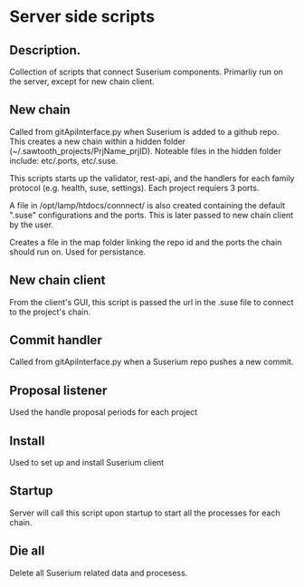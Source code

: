 # Server side scripts
## Description.
Collection of scripts that connect Suserium components.  Primarliy run on the server, except for new chain client.

## New chain

Called from gitApiInterface.py when Suserium is added to a github repo.  This creates a new chain within a hidden folder (~/.sawtooth_projects/PrjName_prjID).
Noteable files in the hidden folder include: etc/.ports, etc/.suse.

This scripts starts up the validator, rest-api, and the handlers for each family protocol (e.g. health, suse, settings).  Each project requiers 3 ports.

A file in /opt/lamp/htdocs/connnect/ is also created containing the default ".suse" configurations and the ports.  This is later passed to new chain client by the user.

Creates a file in the map folder linking the repo id and the ports the chain should run on.  Used for persistance.


## New chain client
From the client's GUI, this script is passed the url in the .suse file to connect to the project's chain.

## Commit handler
Called from gitApiInterface.py when a Suserium repo pushes a new commit.

## Proposal listener
Used the handle proposal periods for each project

## Install
Used to set up and install Suserium client

## Startup
Server will call this script upon startup to start all the processes for each chain.

## Die all
Delete all Suserium related data and procesess.


